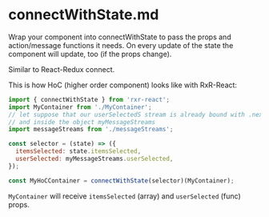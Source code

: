 # connectWithState.md

Wrap your component into connectWithState to pass the props and action/message functions it needs. On every update of the state the component will update, too (if the props change).

Similar to React-Redux connect.

This is how HoC (higher order component) looks like with RxR-React:

```javascript
import { connectWithState } from 'rxr-react';
import MyContainer from './MyContainer';
// let suppose that our userSelectedS stream is already bound with .next()
// and inside the object myMessageStreams
import messageStreams from './messageStreams';

const selector = (state) => ({
  itemsSelected: state.itemsSelected,
  userSelected: myMessageStreams.userSelected,
});

const MyHoCContainer = connectWithState(selector)(MyContainer);
```

`MyContainer` will receive `itemsSelected` (array) and `userSelected` (func) props.
